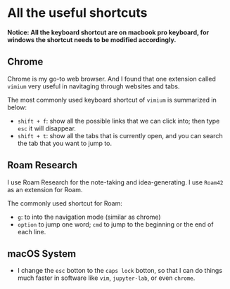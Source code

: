 All the useful shortcuts
=========================

**Notice: All the keyboard shortcut are on macbook pro keyboard, for windows the shortcut needs to be modified accordingly.**

Chrome
--------

Chrome is my go-to web browser. And I found that one extension called `vimium` very useful in navitaging through websites and tabs.

The most commonly used keyboard shortcut of `vimium` is summarized in below:

* `shift + f`: show all the possible links that we can click into; then type `esc` it will disappear.
* `shift + t`: show all the tabs that is currently open, and you can search the tab that you want to jump to.

Roam Research
---------------

I use Roam Research for the note-taking and idea-generating. I use `Roam42` as an extension for Roam.

The commonly used shortcut for Roam:
* `g`: to into the navigation mode (similar as chrome)
* `option` to jump one word; `cmd` to jump to the beginning or the end of each line.

macOS System
--------------

* I change the `esc` botton to the `caps lock` botton, so that I can do things much faster in software like `vim`, `jupyter-lab`, or even `chrome`.



